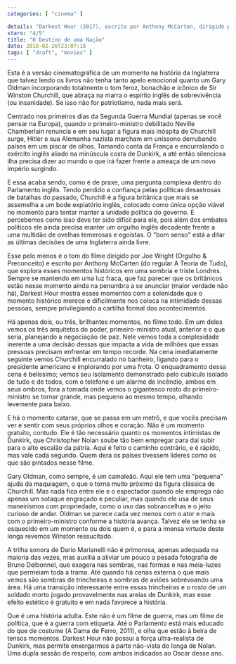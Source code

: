 ```yaml
---
categories: [ "cinema" ]

details: "Darkest Hour (2017), escrito por Anthony McCarten, dirigido por Joe Wright, com Gary Oldman, Lily James, Kristin Scott Thomas."
stars: "4/5"
title: "O Destino de uma Nação"
date: 2018-02-26T23:07:18
tags: [ "draft", "movies" ]
---
```

Esta é a versão cinematográfica de um momento na história da Inglaterra que talvez lendo os livros não tenha tanto apelo emocional quanto um Gary Oldman incorporando totalmente o tom feroz, bonachão e icônico de Sir Winston Churchill, que abraça na marra o espírito inglês de sobrevivência (ou insanidade). Se isso não for patriotismo, nada mais será.

Centrado nos primeiros dias da Segunda Guerra Mundial (apenas se você pensar na Europa), quando o primeiro-ministro debilitado Neville Chamberlain renuncia e em seu lugar a figura mais inóspita de Churchill surge, Hitler e sua Alemanha nazista marcham em uníssono derrubando países em um piscar de olhos. Tomando conta da França e encurralando o exército inglês aliado na minúscula costa de Dunkirk, a até então silenciosa ilha precisa dizer ao mundo o que irá fazer frente a ameaça de um novo império surgindo.

E essa acaba sendo, como é de praxe, uma pergunta complexa dentro do Parlamento inglês. Tendo perdido a confiança pelas políticas desastrosas de batalhas do passado, Churchill é a figura britânica que mais se assemelha a um bode expiatório inglês, colocado como única opção viável no momento para tentar manter a unidade política do governo. E percebemos como isso deve ter sido difícil para ele, pois além dos embates políticos ele ainda precisa manter um orgulho inglês decadente frente a uma multidão de ovelhas temerosas e egoístas. O "bom senso" está a ditar as últimas decisões de uma Inglaterra ainda livre.

Esse pelo menos é o tom do filme dirigido por Joe Wright (Orgulho & Preconceito) e escrito por Anthony McCarten (do regular A Teoria de Tudo), que explora esses momentos históricos em uma sombria e triste Londres. Sempre se mantendo em uma luz fraca, que faz parecer que os britânicos estão nesse momento ainda na penumbra a se anunciar (maior verdade não há), Darkest Hour mostra esses momentos com a solenidade que o momento histórico merece e dificilmente nos coloca na intimidade dessas pessoas, sempre privilegiando a cartilha formal dos acontecimentos.

Há apenas dois, ou três, brilhantes momentos, no filme todo. Em um deles vemos os três arquitetos do poder, primeiro-ministro atual, anterior e o que seria, planejando a negociação de paz. Nele vemos toda a complexidade inerente a uma decisão dessas que impacta a vida de milhões que essas pressoas precisam enfrentar em tempo recorde. Na cena imediatamente seguinte vemos Churchill encurralado no banheiro, ligando para o presidente americano e implorando por uma frota. O enquadramento dessa cena é belíssimo; vemos seu isolamento demonstrado pelo cubículo isolado de tudo e de todos, com o telefone e um alarme de incêndio, ambos em seus ombros, fora a tomada onde vemos o gigantesco rosto do primeiro-ministro se tornar grande, mas pequeno ao mesmo tempo, olhando levemente para baixo.

E há o momento catarse, que se passa em um metrô, e que vocês precisam ver e sentir com seus próprios olhos e coração. Não é um momento gratuito, contudo. Ele é tão necessário quanto os momentos intimistas de Dunkirk, que Christopher Nolan soube tão bem empregar para daí subir para o alto escalão da pátria. Aqui é feito o caminho contrário, e é rápido, mas vale cada segundo. Quem dera os países tivessem líderes como os que são pintados nesse filme.

Gary Oldman, como sempre, é um camaleão. Aqui ele tem uma "pequena" ajuda da maquiagem, o que o torna muito próximo da figura clássica de Churchill. Mas nada fica entre ele e o espectador quando ele emprega não apenas um sotaque engraçado e peculiar, mas quando ele usa de seus maneirismos com propriedade, como o uso das sobrancelhas e o jeito curioso de andar. Oldman se parece cada vez menos com o ator e mais com o primeiro-ministro conforme a história avança. Talvez ele se tenha se esquecido em um momento ou dois quem é, e para a imensa virtude deste longa revemos Winston ressucitado.

A trilha sonora de Dario Marianelli não é primorosa, apenas adequada na maioria das vezes, mas auxilia a aliviar um pouco a pesada fotografia de Bruno Delbonnel, que exagera nas sombras, nas formas e nas meia-luzes que permeiam toda a trama. Até quando há cenas externa o que mais vemos são sombras de trincheiras e sombras de aviões sobrevoando uma área. Há uma transição interessante entre essas trincheiras e o rosto de um soldado morto jogado provavelmente nas areias de Dunkirk, mas esse efeito estético é gratuito e em nada favorece a história.

Que é uma história adulta. Este não é um filme de guerra, mas um filme de política, que é a guerra com etiqueta. Até o Parlamento está mais educado do que de costume (A Dama de Ferro, 2011), e olha que estão à beira de tensos momentos. Darkest Hour não possui a força ultra-realista de Dunkirk, mas permite enxergarmos a parte não-vista do longa de Nolan. Uma dupla sessão de respeito, com ambos indicados ao Oscar desse ano.

